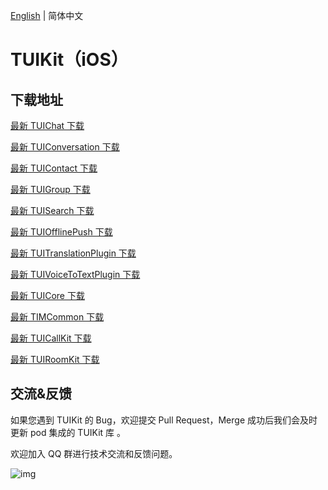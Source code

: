 [English](./README.md) | 简体中文

# TUIKit（iOS）

## 下载地址

[最新 TUIChat 下载](https://im.sdk.cloud.tencent.cn/download/tuikit/7.6.5011/ios/TUIChat.zip)

[最新 TUIConversation 下载](https://im.sdk.cloud.tencent.cn/download/tuikit/7.6.5011/ios/TUIConversation.zip)

[最新 TUIContact 下载](https://im.sdk.cloud.tencent.cn/download/tuikit/7.6.5011/ios/TUIContact.zip)

[最新 TUIGroup 下载](https://im.sdk.cloud.tencent.cn/download/tuikit/7.6.5011/ios/TUIGroup.zip)

[最新 TUISearch 下载](https://im.sdk.cloud.tencent.cn/download/tuikit/7.6.5011/ios/TUISearch.zip)

[最新 TUIOfflinePush 下载](https://im.sdk.cloud.tencent.cn/download/tuikit/7.6.5011/ios/TUIOfflinePush.zip)

[最新 TUITranslationPlugin 下载](https://im.sdk.cloud.tencent.cn/download/tuikit/7.6.5011/ios/TUITranslationPlugin.zip)

[最新 TUIVoiceToTextPlugin 下载](https://im.sdk.cloud.tencent.cn/download/tuikit/7.6.5011/ios/TUIVoiceToTextPlugin.zip)

[最新 TUICore 下载](https://im.sdk.cloud.tencent.cn/download/tuikit/7.6.5011/ios/TUICore.zip)

[最新 TIMCommon 下载](https://im.sdk.cloud.tencent.cn/download/tuikit/7.6.5011/ios/TIMCommon.zip)

[最新 TUICallKit 下载](https://im.sdk.cloud.tencent.cn/download/tuikit/7.6.5011/ios/TUICallKit.zip)

[最新 TUIRoomKit 下载](https://im.sdk.cloud.tencent.cn/download/tuikit/7.6.5011/ios/TUIRoomKit.zip)


## 交流&反馈

如果您遇到 TUIKit 的 Bug，欢迎提交  Pull Request，Merge 成功后我们会及时更新 pod 集成的 TUIKit 库 。

欢迎加入 QQ 群进行技术交流和反馈问题。

![img]( https://im.sdk.qcloud.com/tools/resource/officialwebsite/pictures/doc_tuikit_qq_group.jpg)